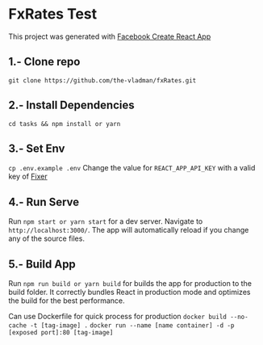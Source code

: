 # FxRates Test

This project was generated with [Facebook Create React App](https://github.com/facebook/create-react-app)

## 1.- Clone repo
  `git clone https://github.com/the-vladman/fxRates.git`

## 2.- Install Dependencies

  `cd tasks && npm install or yarn`

## 3.- Set Env

  `cp .env.example .env`
  Change the value for `REACT_APP_API_KEY` with a valid key of [Fixer](https://fixer.io/)

## 4.- Run Serve

Run `npm start or yarn start` for a dev server. Navigate to `http://localhost:3000/`. The app will automatically reload if you change any of the source files.

## 5.- Build App

Run `npm run build or yarn build` for builds the app for production to the build folder.
It correctly bundles React in production mode and optimizes the build for the best performance.

Can use Dockerfile for quick process for production
`docker build --no-cache -t [tag-image] .`
`docker run --name [name container] -d -p [exposed port]:80 [tag-image]`